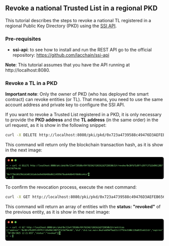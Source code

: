 ## Revoke a national Trusted List in a regional PKD

This tutorial describes the steps to revoke a national TL registered in a regional Public Key Directory (PKD) using the [SSI API](https://github.com/lacchain/ssi-api).

### Pre-requisites

- **ssi-api**: to see how to install and run the REST API go to the official repository: https://github.com/lacchain/ssi-api

**Note**: This tutorial assumes that you have the API running at http://localhost:8080.

### Revoke a TL in a PKD

**Important note**: Only the owner of PKD (who has deployed the smart contract) can revoke entities (or TL). That means, you need to use the same account address and private key to configure the SSI API.

If you want to revoke a Trusted List registered in a PKD, it is only necessary to provide the **PKD address** and the **TL address** (in the same order) in the url request, as it is show in the following snippet:

```bash
curl -X DELETE http://localhost:8080/pki/pkd/0x723a4739588c49476D3AEFEB6562d2f2DB50b314/revoke/0x3Bfd7Ed9FFcD97F2f1EDd96C20D72F3236794c66
```

This command will return only the blockchain transaction hash, as it is show in the next image:

![PKD revoke TL](./images/pkd_revoke_tl.png)

To confirm the revocation process, execute the next command:

```bash
curl -X GET http://localhost:8080/pki/pkd/0x723a4739588c49476D3AEFEB6562d2f2DB50b314/entities
```

This command will return an array of entities with the **status: "revoked"** of the previous entity, as it is show in the next image:

![PKD list revoked](./images/pkd_list_revoked.png)
